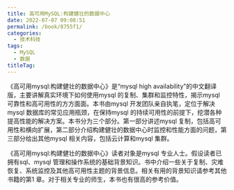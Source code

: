 ```yaml
---
title: 高可用MySQL:构建健壮的数据中心
date: 2022-07-07 09:08:51
permalink: /book/8755f1/
categories:
  - 技术科技
tags:
  - MySQL
  - 数据
titleTag: 
---
```


《高可用mysql:构建健壮的数据中心》是“mysql high availability”的中文翻译版，主要讲解真实环境下如何使用mysql 的复制、集群和监控特性，揭示mysql 可靠性和高可用性的方方面面。本书由mysql 开发团队亲自执笔，定位于解决mysql 数据库的常见应用瓶颈，在保持mysql 的持续可用性的前提下，挖潜各种提高性能的解决方案。本书分为三个部分。第一部分讲述mysql 复制，包括高可用性和横向扩展，第二部分介绍构建健壮的数据中心时监控和性能方面的问题，第三部分给出其他mysql 相关内容，包括云计算和mysql 集群。

《高可用mysql:构建健壮的数据中心》读者对象是mysql 专业人士。假设读者已拥有sql、mysql 管理和操作系统的基础背景知识。书中介绍一些关于复制、灾难恢复、系统监控及其他高可用性主题的背景信息。相关有用的背景知识请参考其他书籍的第1 章。对于相关专业的师生，本书也有很高的参考价值。

<!-- more -->

<BookShelf
album="https://cdn.staticaly.com/gh/jonsam-ng/image-hosting@master/oxygen-space/image.1v72vn6mehy8.webp"
:pages="566"
link="https://www.aliyundrive.com/s/QbHXvm8578w"
douban="https://book.douban.com/subject/6847455/"
author="Charles Bell Mats Kindahl Lars Thalmann"
publisher="电子工业出版社"
intro="本书是“mysql high availability”的中文翻译版，主要讲解真实环境下如何使用mysql 的复制、集群和监控特性，揭示mysql 可靠性和高可用性的方方面面。"
lang="中文"
/>
